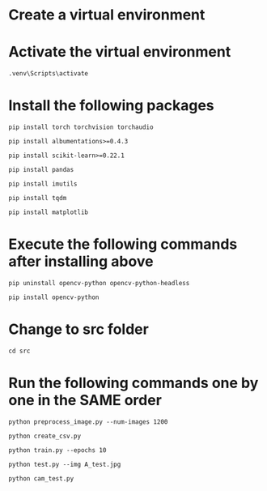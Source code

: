 # Create a virtual environment 
# Activate the virtual environment

	.venv\Scripts\activate 

# Install the following packages

	pip install torch torchvision torchaudio

	pip install albumentations>=0.4.3

	pip install scikit-learn>=0.22.1

	pip install pandas

	pip install imutils

	pip install tqdm

	pip install matplotlib

# Execute the following commands after installing above

	pip uninstall opencv-python opencv-python-headless

	pip install opencv-python

# Change to src folder

	cd src
 
# Run the following commands one by one in the SAME order

	python preprocess_image.py --num-images 1200

	python create_csv.py

	python train.py --epochs 10

	python test.py --img A_test.jpg

	python cam_test.py
